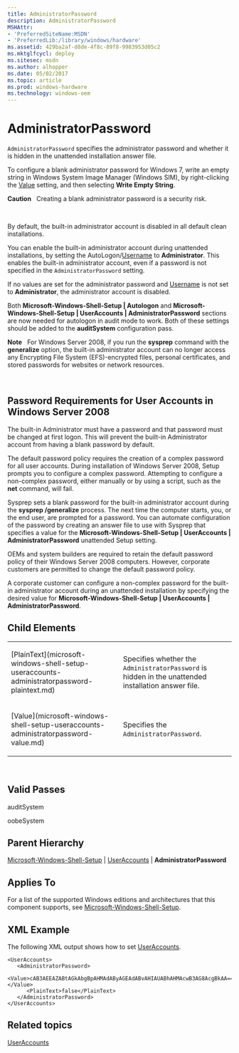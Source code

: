```yaml
---
title: AdministratorPassword
description: AdministratorPassword
MSHAttr:
- 'PreferredSiteName:MSDN'
- 'PreferredLib:/library/windows/hardware'
ms.assetid: 429ba2af-d8de-4f8c-89f8-9983953d05c2
ms.mktglfcycl: deploy
ms.sitesec: msdn
ms.author: alhopper
ms.date: 05/02/2017
ms.topic: article
ms.prod: windows-hardware
ms.technology: windows-oem
---
```


# AdministratorPassword


`AdministratorPassword` specifies the administrator password and whether it is hidden in the unattended installation answer file.

To configure a blank administrator password for Windows 7, write an empty string in Windows System Image Manager (Windows SIM), by right-clicking the [Value](microsoft-windows-shell-setup-useraccounts-administratorpassword-value.md) setting, and then selecting **Write Empty String**.

**Caution**  
Creating a blank administrator password is a security risk.

 

By default, the built-in administrator account is disabled in all default clean installations.

You can enable the built-in administrator account during unattended installations, by setting the AutoLogon/[Username](microsoft-windows-shell-setup-autologon-username.md) to **Administrator**. This enables the built-in administrator account, even if a password is not specified in the `AdministratorPassword` setting.

If no values are set for the administrator password and [Username](microsoft-windows-shell-setup-autologon-username.md) is not set to **Administrator**, the administrator account is disabled.

Both **Microsoft-Windows-Shell-Setup | Autologon** and **Microsoft-Windows-Shell-Setup | UserAccounts | AdministratorPassword** sections are now needed for autologon in audit mode to work. Both of these settings should be added to the **auditSystem** configuration pass.

**Note**  
For Windows Server 2008, if you run the **sysprep** command with the **generalize** option, the built-in administrator account can no longer access any Encrypting File System (EFS)-encrypted files, personal certificates, and stored passwords for websites or network resources.

 

## Password Requirements for User Accounts in Windows Server 2008


The built-in Administrator must have a password and that password must be changed at first logon. This will prevent the built-in Administrator account from having a blank password by default.

The default password policy requires the creation of a complex password for all user accounts. During installation of Windows Server 2008, Setup prompts you to configure a complex password. Attempting to configure a non-complex password, either manually or by using a script, such as the **net** command, will fail.

Sysprep sets a blank password for the built-in administrator account during the **sysprep /generalize** process. The next time the computer starts, you, or the end user, are prompted for a password. You can automate configuration of the password by creating an answer file to use with Sysprep that specifies a value for the **Microsoft-Windows-Shell-Setup | UserAccounts | AdministratorPassword** unattended Setup setting.

OEMs and system builders are required to retain the default password policy of their Windows Server 2008 computers. However, corporate customers are permitted to change the default password policy.

A corporate customer can configure a non-complex password for the built-in administrator account during an unattended installation by specifying the desired value for **Microsoft-Windows-Shell-Setup | UserAccounts | AdministratorPassword**.

## Child Elements


<table>
<colgroup>
<col width="50%" />
<col width="50%" />
</colgroup>
<tbody>
<tr class="odd">
<td><p>[PlainText](microsoft-windows-shell-setup-useraccounts-administratorpassword-plaintext.md)</p></td>
<td><p>Specifies whether the <code>AdministratorPassword</code> is hidden in the unattended installation answer file.</p></td>
</tr>
<tr class="even">
<td><p>[Value](microsoft-windows-shell-setup-useraccounts-administratorpassword-value.md)</p></td>
<td><p>Specifies the <code>AdministratorPassword</code>.</p></td>
</tr>
</tbody>
</table>

 

## Valid Passes


auditSystem

oobeSystem

## Parent Hierarchy


[Microsoft-Windows-Shell-Setup](microsoft-windows-shell-setup.md) | [UserAccounts](microsoft-windows-shell-setup-useraccounts.md) | **AdministratorPassword**

## Applies To


For a list of the supported Windows editions and architectures that this component supports, see [Microsoft-Windows-Shell-Setup](microsoft-windows-shell-setup.md).

## XML Example


The following XML output shows how to set [UserAccounts](microsoft-windows-shell-setup-useraccounts.md).

``` syntax
<UserAccounts>
   <AdministratorPassword>
      <Value>cAB3AEEAZABtAGkAbgBpAHMAdAByAGEAdABvAHIAUABhAHMAcwB3AG8AcgBkAA==</Value>
      <PlainText>false</PlainText>
   </AdministratorPassword>
</UserAccounts>
```

## Related topics


[UserAccounts](microsoft-windows-shell-setup-useraccounts.md)

 

 







